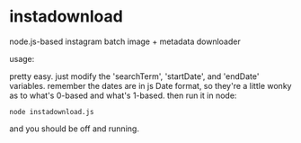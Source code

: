# instadownload
node.js-based instagram batch image + metadata downloader 

usage:

pretty easy.  just modify the 'searchTerm', 'startDate', and 'endDate' variables.  remember the dates are in js Date format, so they're a little wonky as to what's 0-based and what's 1-based.  then run it in node:

    node instadownload.js

and you should be off and running.
